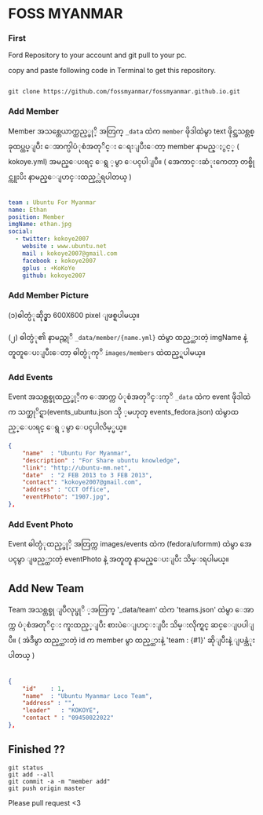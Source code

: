 # FOSS MYANMAR

### First 

Ford Repository to your account and git pull to your pc.

copy and paste following code in Terminal to get this repository.

``` github

git clone https://github.com/fossmyanmar/fossmyanmar.github.io.git 

```
### Add Member

Member အသစ္တေယာက္ထည့္ဖုိ့ အတြက္ `_data` ထဲက `member` ဖိုဒါထဲမွာ text ဖိုင္အသစ္တစ္ခုထပ္ထပ္ျပီး ေအာက္ပါပံုစံအတုိင္း ေရးျပီးေတာ့ member နာမည္ႏွင့္ ( kokoye.yml) အမည္ေပးရင္ ေရွ ့မွာ ေပၚပါျပီ။ ( အေကာင္းဆံုးကေတာ့ တစ္ဖိုင္ကူးပိး နာမည္ေျပာင္းထည့္လဲရပါတယ္ )

```yml

team : Ubuntu For Myanmar
name: Ethan
position: Member
imgName: ethan.jpg
social:
  - twitter: kokoye2007
    website : www.ubuntu.net
    mail : kokoye2007@gmail.com
    facebook : kokoye2007
    gplus : +KoKoYe
    github: kokoye2007

```

### Add Member Picture

(၁)ဓါတ္ပံုဆိုဒ္မွာ  600X600 pixel ျဖစ္ရပါမယ္။


(၂) ဓါတ္ပံု၏ နာမည္ကုိ `_data/member/{name.yml}` ထဲမွာ ထည့္ထားတဲ့ imgName နဲ့ တူတူေပးျပီးေတာ့ ဓါတ္ပံုကုိ `images/members` ထဲထည့္ရပါမယ္။


### Add Events 

Event အသစ္တစ္ခုထည့္ဖုိ့က ေအာက္က ပံုစံအတုိင္းကုိ `_data` ထဲက event ဖိုဒါထဲက သက္ဆုိင္ရာ(events_ubuntu.json သို ့မဟုတ္ events_fedora.json) ထဲမွာထည့္ေပးရင္ ေရွ ့မွာ ေပၚပါလိမ့္မယ္။

```json
{  
	"name"	: "Ubuntu For Myanmar",
	"description" : "For Share ubuntu knowledge",
	"link": "http://ubuntu-mm.net",
	"date"	: "2 FEB 2013 to 3 FEB 2013",
	"contact": "kokoye2007@gmail.com",
	"address" : "CCT Office",
	"eventPhoto": "1907.jpg",
},
```
### Add Event Photo

Event ဓါတ္ပံုထည့္ဖုိ့ အတြက္က images/events ထဲက (fedora/uformm) ထဲမွာ အေပၚမွာ ျဖည့္ထားတဲ့ eventPhoto နဲ့ အတူတူ နာမည္ေပးျပီး သိမ္းရပါမယ္။

## Add New Team
Team အသစ္တစ္ခု ျပဳလုပ္ဖုိ ့အတြက္ '_data/team' ထဲက 'teams.json' ထဲမွာ ေအာက္က ပံုစံအတုိင္း ကူးထည့္ျပီး စားပဲေျပာင္းျပီး သိမ္းလိုက္ရင္ ဆင္ေျပပါျပီ။ 
( အဲဒီမွာ ထည့္ထားတဲ့ id က member မွာ ထည့္ထားနဲ့ 'team : {#1}' ဆိုျပီးနဲ့ ျပန္သံုးပါတယ္ )

```json
  
{  
	"id"	: 1,
	"name"	: "Ubuntu Myanmar Loco Team",
	"address" : "",
	"leader"   : "KOKOYE",
	"contact " : "09450022022"
},

```

## Finished ??

``` github
git status
git add --all
git commit -a -m "member add"
git push origin master
```
Please pull request <3 